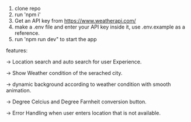 1. clone repo
2. run 'npm i'
3. Get an API key from https://www.weatherapi.com/
4. make a .env file and enter your API key inside it, use .env.example as a reference.
5. run 'npm run dev" to start the app

features:

-> Location search and auto search for user Experience.

-> Show Weather condition of the serached city.

-> dynamic background according to weather condition with smooth animation.

-> Degree Celcius and Degree Farnheit conversion button.

-> Error Handling when user enters location that is not available.
